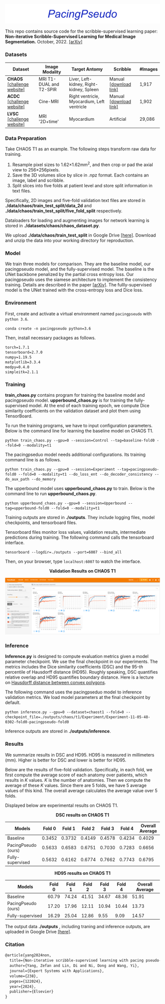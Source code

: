 ![logo](./images/logo.png)

This repo contains source code for the scribble-supervised learning paper: **Non-iterative Scribble-Supervised Learning for Medical Image Segmentation.** October, 2022. [[arXiv]](https://arxiv.org/pdf/2210.10956.pdf)

### Datasets

| Dataset                                                      | Image Modality          | Target Antomy                               | Scribble                                                     | #Images |
| ------------------------------------------------------------ | ----------------------- | ------------------------------------------- | ------------------------------------------------------------ | ------- |
| **CHAOS** [[challenge website]](https://chaos.grand-challenge.org/) | MRI T1-DUAL and T2-SPIR | Liver, Left-kidney, Right-kidney, Spleen    | Manual [[download link]](https://drive.google.com/file/d/1LFfso17fxPaCcwcQJ4lzyKKG22EKGnlt/view?usp=share_link) | 1,917   |
| **ACDC** [[challenge website]](https://www.creatis.insa-lyon.fr/Challenge/acdc/databases.html) | Cine-MRI                | Right ventricle, Myocardium, Left ventricle | Manual [[download link]](https://vios-s.github.io/multiscale-adversarial-attention-gates/data) | 1,902   |
| **LVSC** [[challenge website]](https://www.cardiacatlas.org/challenges/lv-segmentation-challenge/) | MRI '2D+time'           | Myocardium                                  | Artificial                                                   | 29,086  |

### Data Preparation

Take CHAOS T1 as an example. The following steps transform raw data for training.

1. Resample pixel sizes to 1.62$\times$1.62mm$^2$, and then crop or pad the axial view to 256$\times$256pixels.
2. Save the 3D volumes slice by slice in .npz format. Each contains an image, label and scribble.
3. Split slices into five folds at patient level and store split information in text files.

Specifically, 2D images and five-fold validation text files are stored in **./data/chaos/train_test_split/data_2d** and **./data/chaos/train_test_split/five_fold_split** respectively. 

Dataloaders for loading  and augmenting images for network learning is stored in **./datasets/chaos/chaos_dataset.py**.

We upload **./data/chaos/train_test_split** in Google Drive [[here]](https://drive.google.com/file/d/1X5TadvQeRzRvP_-1gFz-Tm_LhVtjWoOe/view?usp=share_link). Download and unzip the data into your working directory for reproduction.

### Model

We train three models for comparison. They are the baseline model, our pacingpseudo model, and the fully-supervised model. The baseline is the UNet backbone penalized by the partial cross entropy loss. Our pacingpseudo uses the siamese architecture to implement the consistency training. Details are described in the paper [[arXiv]](https://arxiv.org/pdf/2210.10956.pdf). The fullly-supervised model is the UNet trained with the cross-entropy loss and Dice loss.

### Environment

First, create and activate a virtual environment named `pacingpseudo` with `python 3.6`.

```
conda create -n pacingpseudo python=3.6
```

Then, install necessary packages as follows.

````
torch=1.7.1
tensorboard=2.7.0
numpy=1.19.5
matplotlib=3.3.4
medpy=0.4.0
simpleitk=2.1.1
````

### Training

**train_chaos.py** contains program for training the baseline model and pacingpseudo model. **upperbound_chaos.py** is for training the fully-supervised model. At the end of each training epoch, we compute Dice similarity coefficients on the validation dataset and plot them using TensorBoard.

To run the training programs, we have to input configuration parameters. Below is the command line for learning the baseline model on CHAOS T1.

```
python train_chaos.py --gpu=0 --session=Control --tag=baseline-fold0 --fold=0 --modality=t1
```

The pacingpseduo model needs additional configurations. Its training command line is as follows.

```
python train_chaos.py --gpu=0 --session=Experiment --tag=pacingpseudo-fold0 --fold=0 --modality=t1 --do_loss_ent --do_decoder_consistency --do_aux_path --do_memory
```

The upperbound model uses **upperbound_chaos.py** to train. Below is the command line to run **upperbound_chaos.py**.

```
python upperbound_chaos.py --gpu=0 --session=Upperbound --tag=upperbound-fold0 --fold=0 --modality=t1
```



Training outputs are stored in **./outputs**. They include logging files, model checkpoints, and tensorboard files.

Tensorboard files monitor loss values, validation results, intermediate predictions during training. The following command calls the tensorboard interface.

```
tensorboard --logdir=./outputs --port=6007 --bind_all
```

Then, on your browser, type `localhost:6007` to watch the interface.

<center><b>Validation Results on CHAOS T1</b></center>

![tensorboard](./images/tensorboard_chaost1.PNG)



### Inference

**Inference.py** is designed to compute evaluation metrics given a model parameter checkpoint. We use the final checkpoint in our experiments. The metrics includes the Dice similarity coefficients (DSC) and the 95-*th* percentile of Hausdorff distance (HD95). Roughly speaking, DSC quantifies relative overlap and HD95 quantifies boundary distance. Here is a lecture on [Hausdorff distance between convex polygons](http://cgm.cs.mcgill.ca/~godfried/teaching/cg-projects/98/normand/main.html).

The following command uses the pacingpseduo model to inference validation metrics. We load model parameters at the final checkpoint by default.

```
python inference.py --gpu=0 --dataset=chaost1 --fold=0 --checkpoint_file=./outputs/chaos/t1/Experiment/Experiment-11-05-48-0302-fold0-pacingpseudo-fold0
```

Inference outputs are stored in **./outputs/inference**.

### Results

We summarize results in DSC and HD95. HD95 is measured in millimeters (mm). Higher is better for DSC and lower is better for HD95.

Below are the results of five-fold validation. Specifically,  in each fold, we first compute the average score of each anatomy over patients, which results in $K$ values. $K$ is the number of anatomies. Then we compute the average of these $K$ values. Since there are 5 folds, we have 5 average values of this kind. The overall average calculates the average value over 5 folds.

Displayed below are experimental results on CHAOS T1.

<center><b>DSC results on CHAOS T1</b></center>

| Models              | Fold 0 | Fold 1 | Fold 2 | Fold 3 | Fold 4 | Overall Average |
| ------------------- | ------ | ------ | ------ | ------ | ------ | --------------- |
| Baseline            | 0.3452 | 0.3732 | 0.4149 | 0.4578 | 0.4234 | 0.4029          |
| PacingPseudo (ours) | 0.5633 | 0.6583 | 0.6751 | 0.7030 | 0.7283 | 0.6656          |
| Fully-supervised    | 0.5632 | 0.6162 | 0.6774 | 0.7662 | 0.7743 | 0.6795          |

<center><b>HD95 results on CHAOS T1</b></center>

| Models              | Fold 0 | Fold 1 | Fold 2 | Fold 3 | Fold 4 | Overall Average |
| ------------------- | ------ | ------ | ------ | ------ | ------ | --------------- |
| Baseline            | 60.79  | 74.24  | 41.51  | 34.67  | 48.36  | 51.91           |
| PacingPseudo (ours) | 17.20  | 17.96  | 12.11  | 10.94  | 10.44  | 13.73           |
| Fully-supervised    | 16.29  | 25.04  | 12.86  | 9.55   | 9.09   | 14.57           |

The output data **./outputs** , including traning and inference outputs, are uploaded in Google Drive [[here]](https://drive.google.com/file/d/1c6jo41sdqmLIbtvD9Kc4ntHOrJyTk3FD/view?usp=share_link).

### Citation

```latex
@article{yang2024non,
  title={Non-iterative scribble-supervised learning with pacing pseudo-masks for medical image segmentation},
  author={Yang, Zefan and Lin, Di and Ni, Dong and Wang, Yi},
  journal={Expert Systems with Applications},
  volume={238},
  pages={122024},
  year={2024},
  publisher={Elsevier}
}
```
